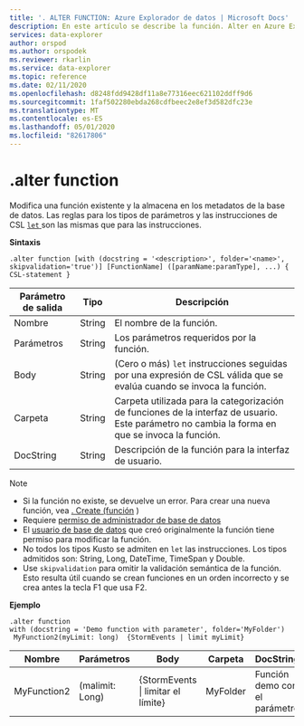 ```yaml
---
title: '. ALTER FUNCTION: Azure Explorador de datos | Microsoft Docs'
description: En este artículo se describe la función. Alter en Azure Explorador de datos.
services: data-explorer
author: orspod
ms.author: orspodek
ms.reviewer: rkarlin
ms.service: data-explorer
ms.topic: reference
ms.date: 02/11/2020
ms.openlocfilehash: d8248fdd9428df11a8e77316eec621102ddff9d6
ms.sourcegitcommit: 1faf502280ebda268cdfbeec2e8ef3d582dfc23e
ms.translationtype: MT
ms.contentlocale: es-ES
ms.lasthandoff: 05/01/2020
ms.locfileid: "82617806"
---
```

# <a name="alter-function"></a>.alter function

Modifica una función existente y la almacena en los metadatos de la base de datos.
Las reglas para los tipos de parámetros y las instrucciones de CSL [ `let` ](../query/letstatement.md)son las mismas que para las instrucciones.

**Sintaxis**

```kusto
.alter function [with (docstring = '<description>', folder='<name>', skipvalidation='true')] [FunctionName] ([paramName:paramType], ...) { CSL-statement }
```
    
|Parámetro de salida |Tipo |Descripción
|---|---|--- 
|Nombre  |String |El nombre de la función.
|Parámetros  |String |Los parámetros requeridos por la función.
|Body  |String |(Cero o más) `let` instrucciones seguidas por una expresión de CSL válida que se evalúa cuando se invoca la función.
|Carpeta|String|Carpeta utilizada para la categorización de funciones de la interfaz de usuario. Este parámetro no cambia la forma en que se invoca la función.
|DocString|String|Descripción de la función para la interfaz de usuario.

> [!NOTE]
> * Si la función no existe, se devuelve un error. Para crear una nueva función, vea [. Create (función](create-function.md) )
> * Requiere [permiso de administrador de base de datos](../management/access-control/role-based-authorization.md)
> * El [usuario de base de datos](../management/access-control/role-based-authorization.md) que creó originalmente la función tiene permiso para modificar la función. 
> * No todos los tipos Kusto se admiten en `let` las instrucciones. Los tipos admitidos son: String, Long, DateTime, TimeSpan y Double.
> * Use `skipvalidation` para omitir la validación semántica de la función. Esto resulta útil cuando se crean funciones en un orden incorrecto y se crea antes la tecla F1 que usa F2.
 
**Ejemplo** 

```kusto
.alter function
with (docstring = 'Demo function with parameter', folder='MyFolder')
 MyFunction2(myLimit: long)  {StormEvents | limit myLimit}
``` 
    
|Nombre |Parámetros |Body|Carpeta|DocString
|---|---|---|---|---
|MyFunction2 |(malimit: Long)| {StormEvents &#124; limitar el límite}|MyFolder|Función demo con el parámetro|
